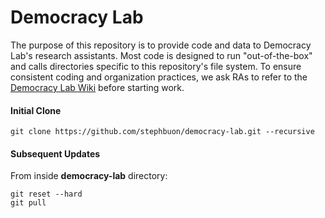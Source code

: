 # Democracy Lab

The purpose of this repository is to provide code and data to Democracy Lab's research assistants. Most code is designed to run "out-of-the-box" and calls directories specific to this repository's file system. To ensure consistent coding and organization practices, we ask RAs to refer to the [Democracy Lab Wiki](https://github.com/stephbuon/democracy-lab/wiki) before starting work. 

#### Initial Clone 
`git clone https://github.com/stephbuon/democracy-lab.git --recursive`

#### Subsequent Updates
From inside **democracy-lab** directory:
```
git reset --hard
git pull
```
